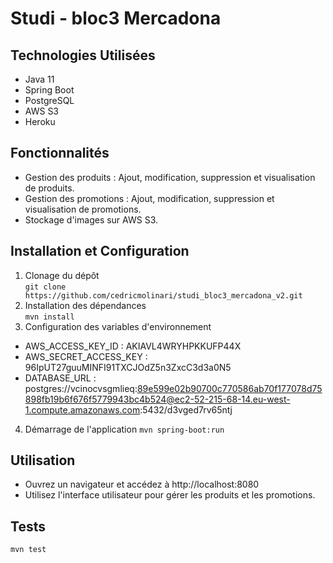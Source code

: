 # Studi - bloc3 Mercadona

## Technologies Utilisées
- Java 11 
- Spring Boot
- PostgreSQL
- AWS S3
- Heroku

## Fonctionnalités
- Gestion des produits : Ajout, modification, suppression et visualisation de produits.
- Gestion des promotions : Ajout, modification, suppression et visualisation de promotions.
- Stockage d'images sur AWS S3.

## Installation et Configuration
1. Clonage du dépôt <br>
`git clone https://github.com/cedricmolinari/studi_bloc3_mercadona_v2.git`
2. Installation des dépendances <br>
`mvn install`
3. Configuration des variables d'environnement <br>
- AWS_ACCESS_KEY_ID : AKIAVL4WRYHPKKUFP44X
- AWS_SECRET_ACCESS_KEY : 96IpUT27guuMINFI91TXCJOdZ5n3ZxcC3d3a0N5
- DATABASE_URL : postgres://vcinocvsgmlieq:89e599e02b90700c770586ab70f177078d75898fb19b6f676f5779943bc4b524@ec2-52-215-68-14.eu-west-1.compute.amazonaws.com:5432/d3vged7rv65ntj
4. Démarrage de l'application
`mvn spring-boot:run`

## Utilisation
- Ouvrez un navigateur et accédez à http://localhost:8080
- Utilisez l'interface utilisateur pour gérer les produits et les promotions.

## Tests
`mvn test`
